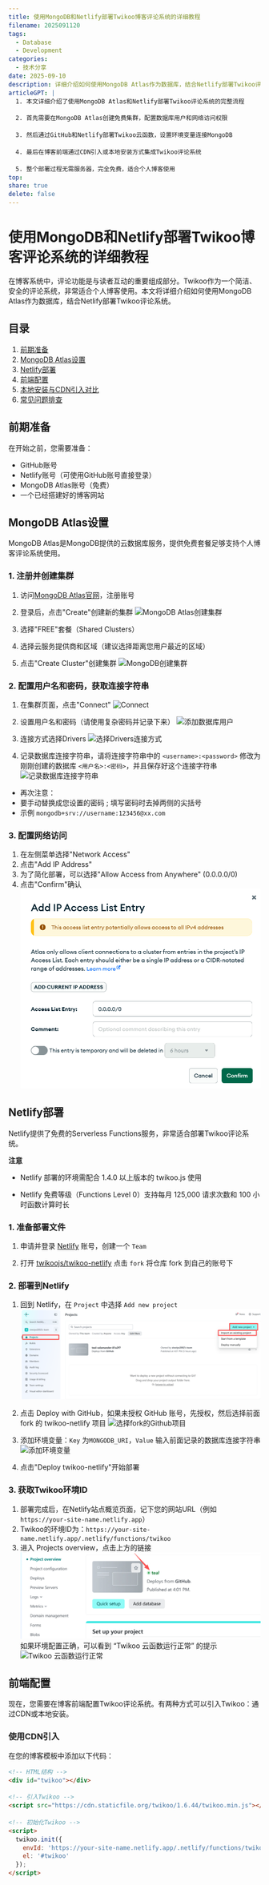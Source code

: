 ```yaml
---  
title: 使用MongoDB和Netlify部署Twikoo博客评论系统的详细教程
filename: 2025091120  
tags:
  - Database
  - Development 
categories:  
  - 技术分享  
date: 2025-09-10  
description: 详细介绍如何使用MongoDB Atlas作为数据库，结合Netlify部署Twikoo评论系统，实现博客免费、高效的评论功能
articleGPT: |
  1. 本文详细介绍了使用MongoDB Atlas和Netlify部署Twikoo评论系统的完整流程
  
  2. 首先需要在MongoDB Atlas创建免费集群，配置数据库用户和网络访问权限
  
  3. 然后通过GitHub和Netlify部署Twikoo云函数，设置环境变量连接MongoDB
  
  4. 最后在博客前端通过CDN引入或本地安装方式集成Twikoo评论系统
  
  5. 整个部署过程无需服务器，完全免费，适合个人博客使用
top:   
share: true
delete: false
---  
```

# 使用MongoDB和Netlify部署Twikoo博客评论系统的详细教程

在博客系统中，评论功能是与读者互动的重要组成部分。Twikoo作为一个简洁、安全的评论系统，非常适合个人博客使用。本文将详细介绍如何使用MongoDB Atlas作为数据库，结合Netlify部署Twikoo评论系统。

## 目录

1. [前期准备](#前期准备)
2. [MongoDB Atlas设置](#mongodb-atlas设置)
3. [Netlify部署](#netlify部署)
4. [前端配置](#前端配置)
5. [本地安装与CDN引入对比](#本地安装与cdn引入对比)
6. [常见问题排查](#常见问题排查)

## 前期准备

在开始之前，您需要准备：

- GitHub账号
- Netlify账号（可使用GitHub账号直接登录）
- MongoDB Atlas账号（免费）
- 一个已经搭建好的博客网站

## MongoDB Atlas设置

MongoDB Atlas是MongoDB提供的云数据库服务，提供免费套餐足够支持个人博客评论系统使用。

### 1. 注册并创建集群

1. 访问[MongoDB Atlas官网](https://www.mongodb.com/cloud/atlas)，注册账号
2. 登录后，点击"Create"创建新的集群
![MongoDB Atlas创建集群](https://pic1.zhimg.com/v2-357b79b076196e3617fa06abdcb022e0_1440w.jpg)

3. 选择"FREE"套餐（Shared Clusters）
4. 选择云服务提供商和区域（建议选择距离您用户最近的区域）
5. 点击"Create Cluster"创建集群
![MongoDB创建集群](https://picx.zhimg.com/v2-6442ecfeef9bc28dec0e8c5e237e67ef_1440w.jpg)

### 2. 配置用户名和密码，获取连接字符串

1. 在集群页面，点击"Connect"
![Connect](https://pic1.zhimg.com/v2-da52f9895ca8205299581aeff19e9e5c_1440w.jpg)

2. 设置用户名和密码（请使用复杂密码并记录下来）
![添加数据库用户](https://pic1.zhimg.com/v2-9c32e337d855e21cecd289d91b63419a_1440w.jpg)

3. 连接方式选择Drivers
![选择Drivers连接方式](https://pic3.zhimg.com/v2-a02c2ae1d3757e96088534f14185d5ea_1440w.jpg)

4. 记录数据库连接字符串，请将连接字符串中的 `<username>:<password>` 修改为刚刚创建的数据库 `<用户名>:<密码>`，并且保存好这个连接字符串
![记录数据库连接字符串](https://pica.zhimg.com/v2-26b8028d54173d1e1912d2e8fc537d92_1440w.jpg)

- 再次注意：
- 要手动替换成您设置的密码 ; 填写密码时去掉两侧的尖括号
- 示例  `mongodb+srv://username:123456@xx.com`

### 3. 配置网络访问

1. 在左侧菜单选择"Network Access"
2. 点击"Add IP Address"
3. 为了简化部署，可以选择"Allow Access from Anywhere" (0.0.0.0/0)
4. 点击"Confirm"确认
![配置网络访问](/images/posts/2025-09/1120-3.png)

## Netlify部署

Netlify提供了免费的Serverless Functions服务，非常适合部署Twikoo评论系统。

**注意**

- Netlify 部署的环境需配合 1.4.0 以上版本的 twikoo.js 使用

- Netlify 免费等级（Functions Level 0）支持每月 125,000 请求次数和 100 小时函数计算时长

### 1. 准备部署文件

1. 申请并登录 [Netlify](https://app.netlify.com/) 账号，创建一个 `Team`

2. 打开 [twikoojs/twikoo-netlify](https://github.com/twikoojs/twikoo-netlify) 点击 `fork` 将仓库 fork 到自己的账号下

### 2. 部署到Netlify

1. 回到 Netlify，在 `Project` 中选择 `Add new project`
![新建项目](/images/posts/2025-09/1120-4.png)

2. 点击 Deploy with GitHub，如果未授权 GitHub 账号，先授权，然后选择前面 fork 的 twikoo-netlify 项目
![选择fork的Github项目](https://twikoo.js.org/assets/netlify-2.CoU6-6Qj.png)

3. 添加环境变量：`Key` 为`MONGODB_URI`，`Value` 输入前面记录的数据库连接字符串
![添加环境变量](https://twikoo.js.org/assets/netlify-3.BRAuDkNv.png)

4. 点击"Deploy twikoo-netlify"开始部署

### 3. 获取Twikoo环境ID

1. 部署完成后，在Netlify站点概览页面，记下您的网站URL（例如`https://your-site-name.netlify.app`）
2. Twikoo的环境ID为：`https://your-site-name.netlify.app/.netlify/functions/twikoo`
3. 进入 Projects overview，点击上方的链接
![Projects overview](/images/posts/2025-09/1120-5.png)  
如果环境配置正确，可以看到 “Twikoo 云函数运行正常” 的提示
![Twikoo 云函数运行正常](https://twikoo.js.org/assets/netlify-5.BSv5GDZV.png)

## 前端配置

现在，您需要在博客前端配置Twikoo评论系统。有两种方式可以引入Twikoo：通过CDN或本地安装。

### 使用CDN引入

在您的博客模板中添加以下代码：

```html
<!-- HTML结构 -->
<div id="twikoo"></div>

<!-- 引入Twikoo -->
<script src="https://cdn.staticfile.org/twikoo/1.6.44/twikoo.min.js"></script>

<!-- 初始化Twikoo -->
<script>
  twikoo.init({
    envId: 'https://your-site-name.netlify.app/.netlify/functions/twikoo', // 替换为您的环境ID
    el: '#twikoo'
  });
</script>
```